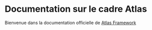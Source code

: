 # Documentation sur le cadre Atlas

Bienvenue dans la documentation officielle de [Atlas Framework](https://github.com/AtlasFw)
